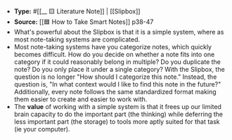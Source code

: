 - **Type:** #[[__ 🟨 Literature Note]] | [[Slipbox]]
- **Source:** [[🟦 How to Take Smart Notes]] p38-47
- What's powerful about the Slipbox is that it is a simple system, where as most note-taking systems are complicated.
- Most note-taking systems have you categorize notes, which quickly becomes difficult. How do you decide on whether a note fits into one category if it could reasonably belong in multiple? Do you duplicate the note? Do you only place it under a single category? With the Slipbox, the question is no longer "How should I categorize this note." Instead, the question is, "In what context would I like to find this note in the future?"  Additionally, every note follows the same standardized format making them easier to create and easier to work with.
- The __value__ of working with a simple system is that it frees up our limited brain capacity to do the important part (the thinking) while deferring the less important part (the storage) to tools more aptly suited for that task (ie your computer).
